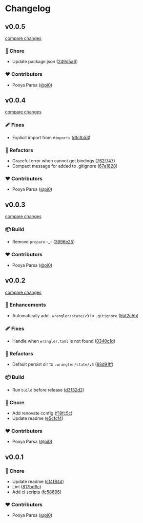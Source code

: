 # Changelog


## v0.0.5

[compare changes](https://github.com/pi0/nitro-cloudflare-bindings/compare/v0.0.4...v0.0.5)

### 🏡 Chore

- Update package.json ([249d5a6](https://github.com/pi0/nitro-cloudflare-bindings/commit/249d5a6))

### ❤️ Contributors

- Pooya Parsa ([@pi0](http://github.com/pi0))

## v0.0.4

[compare changes](https://github.com/pi0/nitro-cloudflare-bindings/compare/v0.0.3...v0.0.4)

### 🩹 Fixes

- Explicit import from `#imports` ([dfcfb53](https://github.com/pi0/nitro-cloudflare-bindings/commit/dfcfb53))

### 💅 Refactors

- Graceful error when cannot get bindings ([762f747](https://github.com/pi0/nitro-cloudflare-bindings/commit/762f747))
- Compact message for added to .gitignore ([67e1828](https://github.com/pi0/nitro-cloudflare-bindings/commit/67e1828))

### ❤️ Contributors

- Pooya Parsa ([@pi0](http://github.com/pi0))

## v0.0.3

[compare changes](https://github.com/pi0/nitro-cloudflare-bindings/compare/v0.0.2...v0.0.3)

### 📦 Build

- Remove `prepare` -_- ([3996e25](https://github.com/pi0/nitro-cloudflare-bindings/commit/3996e25))

### ❤️ Contributors

- Pooya Parsa ([@pi0](http://github.com/pi0))

## v0.0.2

[compare changes](https://github.com/pi0/nitro-cloudflare-bindings/compare/v0.0.1...v0.0.2)

### 🚀 Enhancements

- Automatically add `.wrangler/state/v3` to `.gitignore` ([5bf2c5b](https://github.com/pi0/nitro-cloudflare-bindings/commit/5bf2c5b))

### 🩹 Fixes

- Handle when `wrangler.toml` is not found ([0340c1d](https://github.com/pi0/nitro-cloudflare-bindings/commit/0340c1d))

### 💅 Refactors

- Default persist dir to `.wrangler/state/v3` ([88d91ff](https://github.com/pi0/nitro-cloudflare-bindings/commit/88d91ff))

### 📦 Build

- Run `build` before release ([d3f32d2](https://github.com/pi0/nitro-cloudflare-bindings/commit/d3f32d2))

### 🏡 Chore

- Add renovate config ([f18fc5c](https://github.com/pi0/nitro-cloudflare-bindings/commit/f18fc5c))
- Update readme ([e5cfcf4](https://github.com/pi0/nitro-cloudflare-bindings/commit/e5cfcf4))

### ❤️ Contributors

- Pooya Parsa ([@pi0](http://github.com/pi0))

## v0.0.1


### 🏡 Chore

- Update readme ([cf4f84d](https://github.com/pi0/nitro-cloudflare-bindings/commit/cf4f84d))
- Lint ([817bd6c](https://github.com/pi0/nitro-cloudflare-bindings/commit/817bd6c))
- Add ci scripts ([fc58696](https://github.com/pi0/nitro-cloudflare-bindings/commit/fc58696))

### ❤️ Contributors

- Pooya Parsa ([@pi0](http://github.com/pi0))

